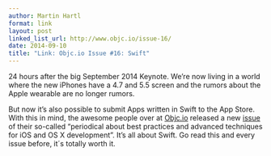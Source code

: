 ```yaml
---
author: Martin Hartl
format: link
layout: post
linked_list_url: http://www.objc.io/issue-16/
date: 2014-09-10
title: "Link: Objc.io Issue #16: Swift"
---
```

24 hours after the big September 2014 Keynote. We’re now living in a world where the new iPhones have a 4.7 and 5.5 screen and the rumors about the Apple wearable are no longer rumors.

But now it’s also possible to submit Apps written in Swift to the App Store. With this in mind, the awesome people over at [Objc.io](http://objc.io) released a new [issue](http://www.objc.io/issue-16/) of their so-called “periodical about best practices and advanced techniques for iOS and OS X development”. It’s all about Swift. Go read this and every issue before, it´s totally worth it.

